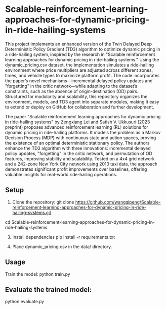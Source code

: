 # Scalable-reinforcement-learning-approaches-for-dynamic-pricing-in-ride-hailing-systems
This project implements an enhanced version of the Twin Delayed Deep Deterministic Policy Gradient (TD3) algorithm to optimize dynamic pricing in a ride-hailing system, inspired by the research in "Scalable reinforcement learning approaches for dynamic pricing in ride-hailing systems." Using the dynamic_pricing.csv dataset, the implementation simulates a ride-hailing environment where price multipliers are adjusted across different zones, times, and vehicle types to maximize platform profit. The code incorporates the paper’s novel mechanisms—incremental delayed policy updates and "forgetting" in the critic network—while adapting to the dataset’s constraints, such as the absence of origin-destination (OD) pairs. Structured for modularity and scalability, this repository organizes the environment, models, and TD3 agent into separate modules, making it easy to extend or deploy on GitHub for collaboration and further development.

The paper "Scalable reinforcement learning approaches for dynamic pricing in ride-hailing systems" by Zengxiang Lei and Satish V. Ukkusuri (2023 preprint) proposes advanced reinforcement learning (RL) solutions for dynamic pricing in ride-hailing platforms. It models the problem as a Markov Decision Process (MDP) with continuous state and action spaces, proving the existence of an optimal deterministic stationary policy. The authors enhance the TD3 algorithm with three innovations: incremental delayed policy updates, "forgetting" in the critic network, and permutation of OD features, improving stability and scalability. Tested on a 4x4 grid network and a 242-zone New York City network using 2013 taxi data, the approach demonstrates significant profit improvements over baselines, offering valuable insights for real-world ride-hailing operations.


## Setup
1. Clone the repository:
git clone https://github.com/wangqipeng/Scalable-reinforcement-learning-approaches-for-dynamic-pricing-in-ride-hailing-systems.git

cd Scalable-reinforcement-learning-approaches-for-dynamic-pricing-in-ride-hailing-systems

3. Install dependencies
pip install -r requirements.txt

4. Place dynamic_pricing.csv in the data/ directory.

## Usage
Train the model:
python train.py

## Evaluate the trained model:
python evaluate.py

